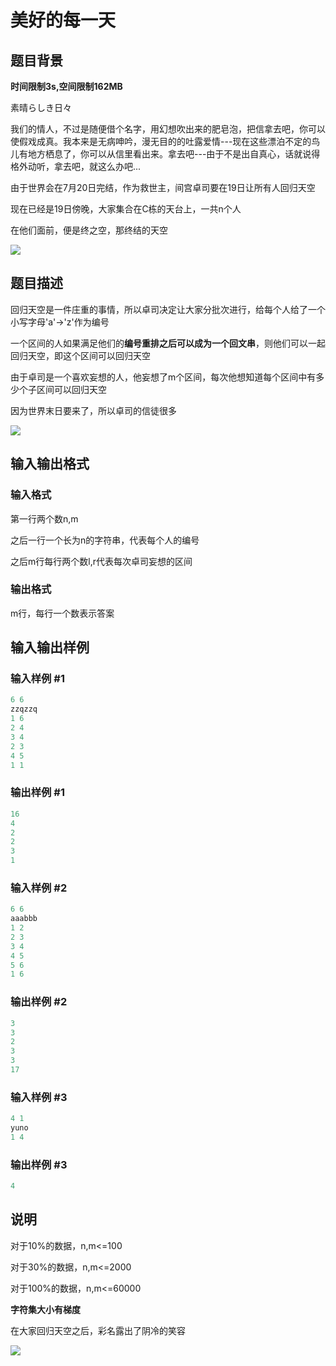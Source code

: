 # 美好的每一天

## 题目背景

**时间限制3s,空间限制162MB**

素晴らしき日々

我们的情人，不过是随便借个名字，用幻想吹出来的肥皂泡，把信拿去吧，你可以使假戏成真。我本来是无病呻吟，漫无目的的吐露爱情---现在这些漂泊不定的鸟儿有地方栖息了，你可以从信里看出来。拿去吧---由于不是出自真心，话就说得格外动听，拿去吧，就这么办吧...

由于世界会在7月20日完结，作为救世主，间宫卓司要在19日让所有人回归天空

现在已经是19日傍晚，大家集合在C栋的天台上，一共n个人

在他们面前，便是终之空，那终结的天空

![](https://cdn.luogu.com.cn/upload/pic/4139.png)

## 题目描述

回归天空是一件庄重的事情，所以卓司决定让大家分批次进行，给每个人给了一个小写字母'a'->'z'作为编号

一个区间的人如果满足他们的**编号重排之后可以成为一个回文串**，则他们可以一起回归天空，即这个区间可以回归天空

由于卓司是一个喜欢妄想的人，他妄想了m个区间，每次他想知道每个区间中有多少个子区间可以回归天空

因为世界末日要来了，所以卓司的信徒很多

![](https://cdn.luogu.com.cn/upload/pic/4138.png)

## 输入输出格式

### 输入格式

第一行两个数n,m

之后一行一个长为n的字符串，代表每个人的编号

之后m行每行两个数l,r代表每次卓司妄想的区间

### 输出格式

m行，每行一个数表示答案

## 输入输出样例

### 输入样例 #1

```cpp
6 6
zzqzzq
1 6
2 4
3 4
2 3
4 5
1 1
```


### 输出样例 #1

```cpp
16
4
2
2
3
1
```


### 输入样例 #2

```cpp
6 6
aaabbb
1 2
2 3
3 4
4 5
5 6
1 6
```


### 输出样例 #2

```cpp
3
3
2
3
3
17
```


### 输入样例 #3

```cpp
4 1
yuno
1 4
```


### 输出样例 #3

```cpp
4
```


## 说明

对于10%的数据，n,m<=100

对于30%的数据，n,m<=2000

对于100%的数据，n,m<=60000

**字符集大小有梯度**

在大家回归天空之后，彩名露出了阴冷的笑容

![](https://cdn.luogu.com.cn/upload/pic/4137.png)

